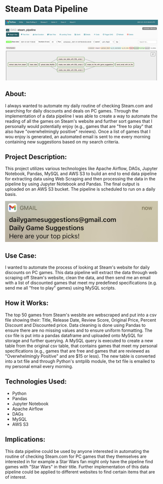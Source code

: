 # Steam Data Pipeline

![](steam_airflow_data_pipeline.png)

## About: ##
I always wanted to automate my daily routine of checking Steam.com and searching for daily discounts and deals on PC games. 
Through the implementation of a data pipeline I was able to create a way to automate the reading of all the games on Steam's
website and further sort games that I personally would potentially enjoy (e.g., games that are "free to play" that also have 
"overwhelmingly positive" reviews). Once a list of games that I wou enjoy is generated, an automated email is sent to me every
morning containing new suggestions based on my search criteria.

## Project Description: ##
This project utilizes various technologies like Apache Airflow, DAGs, Jupyter Notebook, Pandas, MySQL and AWS S3 to build
an end to end data pipeline for extracting data using Web Scraping and then processing the data in the pipeline by using
Jupyter Notebook and Pandas. The final output is uploaded on an AWS S3 bucket. The pipeline is scheduled to run on a daily basis.

![](email_alert.png)

## Use Case: ##
I wanted to automate the process of looking at Steam's website for daily discounts on PC games. This
data pipeline will extract the data through web scraping off Steam's website, clean the data, and then
send me an email with a list of discounted games that meet my predefined specifications (e.g. send me all
"free to play" games) using MySQL scripts.

## How it Works: ##
The top 50 games from Steam's wesbite are webscraped and put into a csv file showing their: Title, Release Date, Review Score, Original Price, Percent Discount and Discounted price. Data cleaning is done using Pandas to ensure there are no missing values and to ensure uniform formatting. The csv file is put into a pandas dataframe and uploaded onto MySQL for storage and further querying. A MySQL query is executed to create a new table from the original csv table, that contains games that meet my personal specifications (e.g., games that are free and games that are reviewed as "Overwhelmingly Positive" and are $15 or less). The new table is converted into a txt file and through Python's smtplib module, the txt file is emailed to my personal email every morning.

## Technologies Used: ## 
  * Python 
  * Pandas
  *	Jupyter Notebook
  *	Apache Airflow
  *	DAGs
  *	MySQL
  *	AWS S3

## Implications: ##
This data pipeline could be used by anyone interested in automating the routine of checking Steam.com for PC games that
they themselves are interested in for example a Star Wars fan might only have the pipeline find games with "Star Wars" in 
their title. Further implementation of this data pipeline could be applied to different websites to find certain items that are
of interest.
